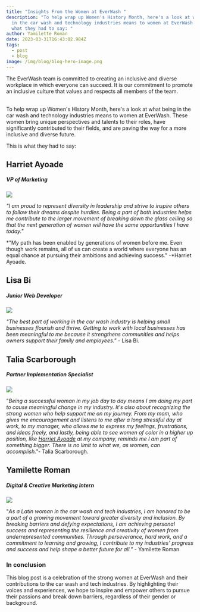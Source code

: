 ```yaml
---
title: "Insights From the Women at EverWash "
description: "To help wrap up Women's History Month, here's a look at what being
  in the car wash and technology industries means to women at EverWash. This is
  what they had to say: "
author: Yamilette Roman
date: 2023-03-31T16:43:02.984Z
tags:
  - post
  - blog
image: /img/blog/blog-hero-image.png
---
```

The EverWash team is committed to creating an inclusive and diverse workplace in which everyone can succeed. It is our commitment to promote an inclusive culture that values and respects all members of the team.

\
To help wrap up Women's History Month, here's a look at what being in the car wash and technology industries means to women at EverWash. These women bring unique perspectives and talents to their roles, have significantly contributed to their fields, and are paving the way for a more inclusive and diverse future.

This is what they had to say: 

## Harriet Ayoade

##### VP of Marketing 

![](/img/blog/1678300921842.jfif)

*"I am proud to represent diversity in leadership and strive to inspire others to follow their dreams despite hurdles. Being a part of both industries helps me contribute to the larger movement of breaking down the glass ceiling so that the next generation of women will have the same opportunities I have today."*

*"My path has been enabled by generations of women before me. Even though work remains, all of us can create a world where everyone has an equal chance at pursuing their ambitions and achieving success." -*Harriet Ayoade.



## Lisa Bi

##### Junior Web Developer

![](/img/blog/1678812546023.jfif)

*"The best part of working in the car wash industry is helping small businesses flourish and thrive. Getting to work with local businesses has been meaningful to me because it strengthens communities and helps owners support their family and employees."* - Lisa Bi.



## Talia Scarborough

##### Partner Implementation Specialist

![](/img/blog/1679418425966.jfif)

"*Being a successful woman in my job day to day means I am doing my part to cause meaningful change in my industry. It's also about recognizing the strong women who help support me on my journey. From my mom, who gives me encouragement and listens to me after a long stressful day at work, to my manager, who allows me to express my feelings, frustrations, and ideas freely, and lastly, being able to see women of color in a higher up position, like [Harriet Ayoade](https://www.linkedin.com/in/ACoAAAGnH80BPTk65ieiLZimIBr4Vu4lJhuOjyc) at my company, reminds me I am part of something bigger. There is no limit to what we, as women, can accomplish."*- Talia Scarborough.

## Yamilette Roman 

##### Digital & Creative Marketing Intern 

![](/img/blog/1680023586242.jfif)

"*As a Latin woman in the car wash and tech industries, I am honored to be a part of a growing movement toward greater diversity and inclusion. By breaking barriers and defying expectations, I am achieving personal success and representing the resilience and creativity of women from underrepresented communities. Through perseverance, hard work, and a commitment to learning and growing, I contribute to my industries' progress and success and help shape a better future for all."* - Yamilette Roman

### In conclusion 

This blog post is a celebration of the strong women at EverWash and their contributions to the car wash and tech industries. By highlighting their voices and experiences, we hope to inspire and empower others to pursue their passions and break down barriers, regardless of their gender or background.